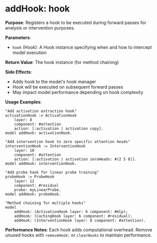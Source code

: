 # addHook: hook

**Purpose**: Registers a hook to be executed during forward passes for analysis or intervention purposes.

**Parameters**:
- `hook` (Hook): A Hook instance specifying when and how to intercept model execution

**Return Value**: The hook instance (for method chaining)

**Side Effects**: 
- Adds hook to the model's hook manager
- Hook will be executed on subsequent forward passes
- May impact model performance depending on hook complexity

**Usage Examples**:
```smalltalk
"Add activation extraction hook"
activationHook := ActivationHook 
    layer: 8 
    component: #attention
    action: [:activation | activation copy].
model addHook: activationHook.

"Add intervention hook to zero specific attention heads"
interventionHook := InterventionHook
    layer: 10
    component: #attention  
    action: [:activation | activation zeroHeads: #(2 5 8)].
model addHook: interventionHook.

"Add probe hook for linear probe training"
probeHook := ProbeHook
    layer: 12
    component: #residual
    probe: myLinearProbe.
model addHook: probeHook.

"Method chaining for multiple hooks"
model 
    addHook: (ActivationHook layer: 6 component: #mlp);
    addHook: (CachingHook layer: 6 component: #residual);
    addHook: (InterventionHook layer: 8 component: #attention).
```

**Performance Notes**: Each hook adds computational overhead. Remove unused hooks with `removeHook:` or `clearHooks` to maintain performance.